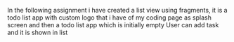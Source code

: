 In the following assignment i have created a list view using fragments, 
it is a todo list app with custom logo that i have of my coding page 
as splash screen and then a todo list app which is initially empty
User can add task and it is shown in list
